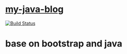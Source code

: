 # [my-java-blog](https://brucege.com) 

[![Build Status](https://travis-ci.org/gejun123456/my-java-blog.svg?branch=master)](https://travis-ci.org/gejun123456/my-java-blog)
<h1>base on bootstrap and java</h1>
